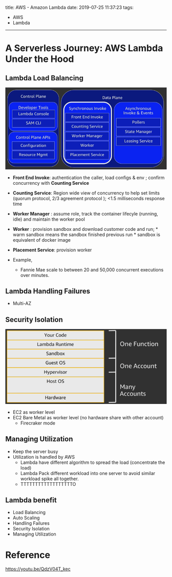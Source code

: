 title: AWS - Amazon Lambda
date: 2019-07-25 11:37:23
tags:
- AWS
- Lambda
---

# A Serverless Journey: AWS Lambda Under the Hood

## Lambda Load Balancing

![lambda_components](https://github.com/racheliurui/markdown/blob/master/Trending/AWS2019/images/lambda_components.png?raw=true)

* __Front End Invoke__: authentication the caller, load configs & env ; confirm concurrency with __Counting Service__
* __Counting Service__: Region wide view of concurrency to help set limits (quorum protocol, 2/3 agreement protocol ); <1.5 milliseconds response time
* __Worker Manager__ : assume role, track the container lifecyle (running, idle) and maintain the worker pool
* __Worker__ : provision sandbox and download customer code and run;
        *  warm sandbox means the sandbox finished previous run
        *  sandbox is equivalent of docker image
* __Placement Service__: provision worker


* Example,
   *  Fannie Mae scale to between 20 and 50,000 concurrent executions over minutes.

## Lambda Handling Failures

* Multi-AZ

## Security Isolation

![lambda_layers](https://github.com/racheliurui/markdown/blob/master/Trending/AWS2019/images/lambda_layers.png?raw=true)


* EC2 as worker level
* EC2 Bare Metal as worker level (no hardware share with other account)
  * Firecraker mode

## Managing Utilization

* Keep the server busy
* Utilization is handled by AWS
   * Lambda have different algorithm to spread the load (concentrate the load)
   * Lambda Pack different workload into one server to avoid similar workload spike all together.
   * TTTTTTTTTTTTTTTTTTO

## Lambda benefit


* Load Balancing
* Auto Scaling
* Handling Failures
* Security Isolation
* Managing Utilization


# Reference

>
https://youtu.be/QdzV04T_kec
